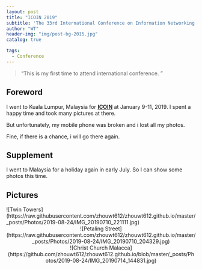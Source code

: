```yaml
---
layout: post
title: "ICOIN 2019"
subtitle: 'The 33rd International Conference on Information Networking (ICOIN 2019).'
author: "WT"
header-img: "img/post-bg-2015.jpg"
catalog: true

tags:
  - Conference
---
```


> “This is my first time to attend international conference. ”

## Foreword

I went to Kuala Lumpur, Malaysia for [**ICOIN**](http://icoin.org/) at January 9-11, 2019. I spent a happy time and took many pictures at there.

But unfortunately, my mobile phone was broken and i lost all my photos.

Fine, if there is a chance, i will go there again.


## Supplement

I went to Malaysia for a holiday again in early July. So I can show some photos this time.


## Pictures

<div style="align: center">
![Twin Towers](https://raw.githubusercontent.com/zhouwt612/zhouwt612.github.io/master/_posts/Photos/2019-08-24/IMG_20190710_221111.jpg) 
</div>


<div align=center>![Petaling Street](https://raw.githubusercontent.com/zhouwt612/zhouwt612.github.io/master/_posts/Photos/2019-08-24/IMG_20190710_204329.jpg)

<div align=center>![Christ Church Malacca](https://github.com/zhouwt612/zhouwt612.github.io/blob/master/_posts/Photos/2019-08-24/IMG_20190714_144831.jpg)


